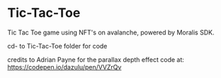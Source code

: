 # Tic-Tac-Toe
Tic Tac Toe game using NFT's on avalanche, powered by Moralis SDK.

cd- to Tic-Tac-Toe folder for code


credits to Adrian Payne for the parallax depth effect code at: https://codepen.io/dazulu/pen/VVZrQv
